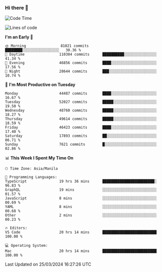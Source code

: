 ### Hi there 👋

<!--START_SECTION:waka-->
![Code Time](http://img.shields.io/badge/Code%20Time-4%2C983%20hrs%209%20mins-blue)

![Lines of code](https://img.shields.io/badge/From%20Hello%20World%20I%27ve%20Written-118.6%20million%20lines%20of%20code-blue)

**I'm an Early 🐤** 

```text
🌞 Morning                81021 commits       ████████░░░░░░░░░░░░░░░░░   30.36 % 
🌆 Daytime                110304 commits      ██████████░░░░░░░░░░░░░░░   41.34 % 
🌃 Evening                46856 commits       ████░░░░░░░░░░░░░░░░░░░░░   17.56 % 
🌙 Night                  28644 commits       ███░░░░░░░░░░░░░░░░░░░░░░   10.74 % 
```
📅 **I'm Most Productive on Tuesday** 

```text
Monday                   44487 commits       ████░░░░░░░░░░░░░░░░░░░░░   16.67 % 
Tuesday                  52027 commits       █████░░░░░░░░░░░░░░░░░░░░   19.50 % 
Wednesday                48760 commits       █████░░░░░░░░░░░░░░░░░░░░   18.27 % 
Thursday                 49614 commits       █████░░░░░░░░░░░░░░░░░░░░   18.59 % 
Friday                   46423 commits       ████░░░░░░░░░░░░░░░░░░░░░   17.40 % 
Saturday                 17893 commits       ██░░░░░░░░░░░░░░░░░░░░░░░   06.71 % 
Sunday                   7621 commits        █░░░░░░░░░░░░░░░░░░░░░░░░   02.86 % 
```


📊 **This Week I Spent My Time On** 

```text
🕑︎ Time Zone: Asia/Manila

💬 Programming Languages: 
TypeScript               19 hrs 36 mins      ████████████████████████░   96.83 % 
GraphQL                  19 mins             ░░░░░░░░░░░░░░░░░░░░░░░░░   01.57 % 
JavaScript               8 mins              ░░░░░░░░░░░░░░░░░░░░░░░░░   00.69 % 
YAML                     8 mins              ░░░░░░░░░░░░░░░░░░░░░░░░░   00.68 % 
Other                    2 mins              ░░░░░░░░░░░░░░░░░░░░░░░░░   00.23 % 

🔥 Editors: 
VS Code                  20 hrs 14 mins      █████████████████████████   100.00 % 

💻 Operating System: 
Mac                      20 hrs 14 mins      █████████████████████████   100.00 % 
```


 Last Updated on 25/03/2024 16:27:26 UTC
<!--END_SECTION:waka-->


<!--
**rad182/rad182** is a ✨ _special_ ✨ repository because its `README.md` (this file) appears on your GitHub profile.

Here are some ideas to get you started:

- 🔭 I’m currently working on ...
- 🌱 I’m currently learning ...
- 👯 I’m looking to collaborate on ...
- 🤔 I’m looking for help with ...
- 💬 Ask me about ...
- 📫 How to reach me: ...
- 😄 Pronouns: ...
- ⚡ Fun fact: ...
-->
